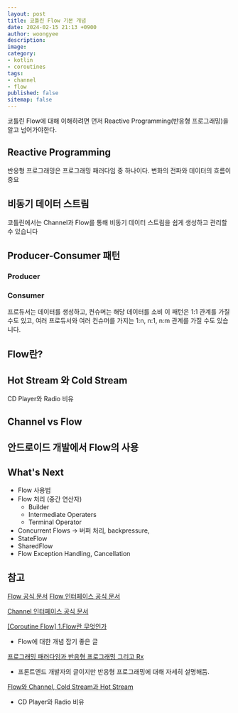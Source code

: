 ```yaml
---
layout: post
title: 코틀린 Flow 기본 개념
date: 2024-02-15 21:13 +0900
author: woongyee
description:
image:
category:
- kotlin
- coroutines
tags:
- channel
- flow
published: false
sitemap: false
---
```


코틀린 Flow에 대해 이해하려면 먼저 Reactive Programming(반응형 프로그래밍)을 알고 넘어가야한다.

## Reactive Programming 
반응형 프로그래밍은 프로그래밍 패러다임 중 하나이다.
변화의 전파와 데이터의 흐름이 중요

## 비동기 데이터 스트림
코틀린에서는 Channel과 Flow를 통해 비동기 데이터 스트림을 쉽게 생성하고 관리할 수 있습니다

## Producer-Consumer 패턴
### Producer
### Consumer
프로듀서는 데이터를 생성하고, 컨슈머는 해당 데이터를 소비
 이 패턴은 1:1 관계를 가질 수도 있고, 여러 프로듀서와 여러 컨슈머를 가지는 1:n, n:1, n:m 관계를 가질 수도 있습니다.



## Flow란?

## Hot Stream 와 Cold Stream

CD Player와 Radio 비유

## Channel vs Flow


## 안드로이드 개발에서 Flow의 사용

## What's Next
- Flow 사용법
- Flow 처리 (중간 연산자)
  - Builder
  - Intermediate Operaters
  - Terminal Operator
- Concurrent Flows -> 버퍼 처리, backpressure, 
- StateFlow
- SharedFlow
- Flow Exception Handling, Cancellation


## 참고
[Flow 공식 문서](https://kotlinlang.org/docs/flow.html)
[Flow 인터페이스 공식 문서](https://kotlinlang.org/api/kotlinx.coroutines/kotlinx-coroutines-core/kotlinx.coroutines.flow/-flow/)

[Channel 인터페이스 공식 문서](https://kotlinlang.org/api/kotlinx.coroutines/kotlinx-coroutines-core/kotlinx.coroutines.channels/-channel/)

[[Coroutine Flow] 1.Flow란 무엇인가](https://kotlinworld.com/175)
- Flow에 대한 개념 잡기 좋은 글

[프로그래밍 패러다임과 반응형 프로그래밍 그리고 Rx](https://yozm.wishket.com/magazine/detail/1334/)
- 프론트엔드 개발자의 글이지만 반응형 프로그래밍에 대해 자세히 설명해둠.

[Flow와 Channel, Cold Stream과 Hot Stream](https://medium.com/@apfhdznzl/flow%EC%99%80-channel-cold-stream%EA%B3%BC-hot-stream-c42c64cf4996)
- CD Player와 Radio 비유